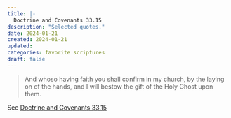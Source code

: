 ```yaml
---
title: |-
  Doctrine and Covenants 33.15
description: "Selected quotes."
date: 2024-01-21
created: 2024-01-21
updated: 
categories: favorite scriptures
draft: false
---
```


> And whoso having faith you shall confirm in my church, by the laying on of the hands, and I will bestow the gift of the Holy Ghost upon them.

See [Doctrine and Covenants 33.15](https://www.churchofjesuschrist.org/study/scriptures/dc-testament/dc/33?id=p15&lang=eng#p15)